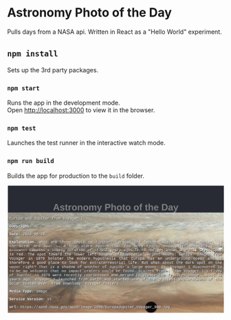 # Astronomy Photo of the Day

Pulls days from a NASA api.
Written in React as a "Hello World" experiment.

## `npm install`

Sets up the 3rd party packages.

### `npm start`

Runs the app in the development mode.<br />
Open [http://localhost:3000](http://localhost:3000) to view it in the browser.

### `npm test`

Launches the test runner in the interactive watch mode.

### `npm run build`

Builds the app for production to the `build` folder.

![Apod](https://github.com/lasellers/apod/blob/master/public/apod.jpg)